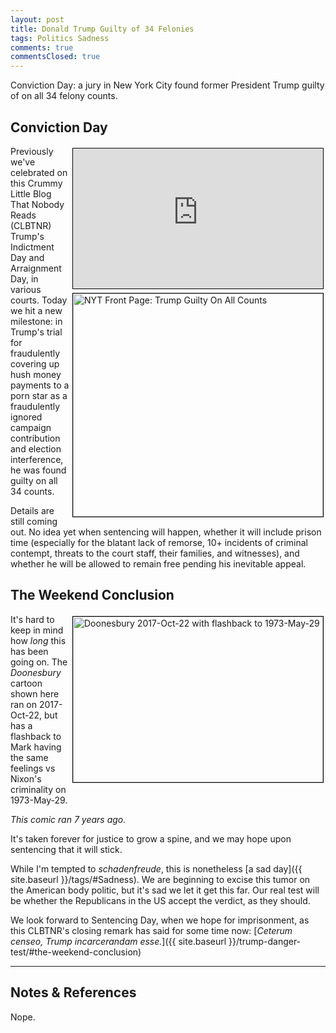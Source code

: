 ```yaml
---
layout: post
title: Donald Trump Guilty of 34 Felonies
tags: Politics Sadness
comments: true
commentsClosed: true
---
```


Conviction Day: a jury in New York City found former President Trump guilty of on all 34 felony
counts.  


## Conviction Day  

<iframe width="400" height="224" src="https://www.youtube.com/embed/Rt6OxyS3oi0?si=aTTGPthdrem4j34o" allow="accelerometer; encrypted-media; gyroscope; picture-in-picture" allowfullscreen style="float: right; margin: 3px 3px 3px 3px; border: 1px solid #000000;"></iframe>
<a href="{{ site.baseurl }}/images/2024-05-30-trump-guilty-nyc-nyt-1.jpg"><img src="{{ site.baseurl }}/images/2024-05-30-trump-guilty-nyc-nyt-1-thumb.jpg" width="400" height="357" alt="NYT Front Page: Trump Guilty On All Counts" title="NYT Front Page: Trump Guilty On All Counts" style="float: right; margin: 3px 3px 3px 3px; border: 1px solid #000000;"></a>
Previously we've celebrated on this Crummy Little Blog That Nobody Reads (CLBTNR) Trump's
Indictment Day and Arraignment Day, in various courts.  Today we hit a new milestone: in
Trump's trial for fraudulently covering up hush money payments to a porn star as a
fraudulently ignored campaign contribution and election interference, he was found guilty
on all 34 counts.  

Details are still coming out.  No idea yet when sentencing will happen, whether it will
include prison time (especially for the blatant lack of remorse, 10+ incidents of criminal
contempt, threats to the court staff, their families, and witnesses), and whether he will
be allowed to remain free pending his inevitable appeal.  


## The Weekend Conclusion  

<a href="{{ site.baseurl }}/images/2024-05-30-trump-guilty-nyc-doonesbury-1.png"><img src="{{ site.baseurl }}/images/2024-05-30-trump-guilty-nyc-doonesbury-1-thumb.jpg" width="400" height="265" alt="Doonesbury 2017-Oct-22 with flashback to 1973-May-29" title="Doonesbury 2017-Oct-22 with flashback to 1973-May-29" style="float: right; margin: 3px 3px 3px 3px; border: 1px solid #000000;"></a>
It's hard to keep in mind how _long_ this has been going on.  The _Doonesbury_ cartoon
shown here ran on 2017-Oct-22, but has a flashback to Mark having the same feelings vs
Nixon's criminality on 1973-May-29.  

_This comic ran 7 years ago._  

It's taken forever for justice to grow a spine, and we may hope upon sentencing that it
will stick.  

While I'm tempted to _schadenfreude_, this is nonetheless [a sad day]({{ site.baseurl }}/tags/#Sadness).
We are beginning to excise this tumor on the American body politic, but it's sad we let it
get this far.  Our real test will be whether the Republicans in the US accept the verdict,
as they should.  

We look forward to Sentencing Day, when we hope for imprisonment, as this CLBTNR's closing
remark has said for some time now:  [_Ceterum censeo, Trump incarcerandam esse._]({{ site.baseurl }}/trump-danger-test/#the-weekend-conclusion)  

---

## Notes &amp; References  

<!--
<sup id="fn1a">[[1]](#fn1)</sup>

<a id="fn1">1</a>: ***, ["***"](***), *** DOI: [***](***). [↩](#fn1a)  

<a href="{{ site.baseurl }}/images/***">
  <img src="{{ site.baseurl }}/images/***" width="400" height="***" alt="***" title="***" style="float: right; margin: 3px 3px 3px 3px; border: 1px solid #000000;">
</a>

<a href="***">
  <img src="{{ site.baseurl }}/images/***" width="550" height="***" alt="***" title="***" style="margin: 3px 3px 3px 3px; border: 1px solid #000000;">
</a>

<iframe width="400" height="224" src="***" allow="accelerometer; encrypted-media; gyroscope; picture-in-picture" allowfullscreen style="float: right; margin: 3px 3px 3px 3px; border: 1px solid #000000;"></iframe>
-->

Nope.  

